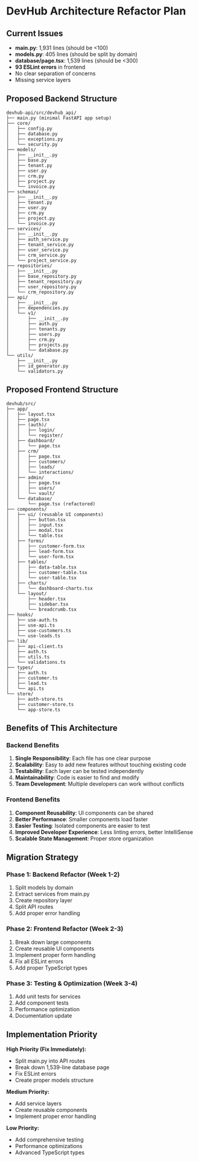# DevHub Architecture Refactor Plan

## Current Issues
- **main.py**: 1,931 lines (should be <100)
- **models.py**: 405 lines (should be split by domain)
- **database/page.tsx**: 1,539 lines (should be <300)
- **93 ESLint errors** in frontend
- No clear separation of concerns
- Missing service layers

## Proposed Backend Structure

```
devhub-api/src/devhub_api/
├── main.py (minimal FastAPI app setup)
├── core/
│   ├── config.py
│   ├── database.py
│   ├── exceptions.py
│   └── security.py
├── models/
│   ├── __init__.py
│   ├── base.py
│   ├── tenant.py
│   ├── user.py
│   ├── crm.py
│   ├── project.py
│   └── invoice.py
├── schemas/
│   ├── __init__.py
│   ├── tenant.py
│   ├── user.py
│   ├── crm.py
│   ├── project.py
│   └── invoice.py
├── services/
│   ├── __init__.py
│   ├── auth_service.py
│   ├── tenant_service.py
│   ├── user_service.py
│   ├── crm_service.py
│   └── project_service.py
├── repositories/
│   ├── __init__.py
│   ├── base_repository.py
│   ├── tenant_repository.py
│   ├── user_repository.py
│   └── crm_repository.py
├── api/
│   ├── __init__.py
│   ├── dependencies.py
│   └── v1/
│       ├── __init__.py
│       ├── auth.py
│       ├── tenants.py
│       ├── users.py
│       ├── crm.py
│       ├── projects.py
│       └── database.py
└── utils/
    ├── __init__.py
    ├── id_generator.py
    └── validators.py
```

## Proposed Frontend Structure

```
devhub/src/
├── app/
│   ├── layout.tsx
│   ├── page.tsx
│   ├── (auth)/
│   │   ├── login/
│   │   └── register/
│   ├── dashboard/
│   │   └── page.tsx
│   ├── crm/
│   │   ├── page.tsx
│   │   ├── customers/
│   │   ├── leads/
│   │   └── interactions/
│   ├── admin/
│   │   ├── page.tsx
│   │   ├── users/
│   │   └── vault/
│   └── database/
│       └── page.tsx (refactored)
├── components/
│   ├── ui/ (reusable UI components)
│   │   ├── button.tsx
│   │   ├── input.tsx
│   │   ├── modal.tsx
│   │   └── table.tsx
│   ├── forms/
│   │   ├── customer-form.tsx
│   │   ├── lead-form.tsx
│   │   └── user-form.tsx
│   ├── tables/
│   │   ├── data-table.tsx
│   │   ├── customer-table.tsx
│   │   └── user-table.tsx
│   ├── charts/
│   │   └── dashboard-charts.tsx
│   └── layout/
│       ├── header.tsx
│       ├── sidebar.tsx
│       └── breadcrumb.tsx
├── hooks/
│   ├── use-auth.ts
│   ├── use-api.ts
│   ├── use-customers.ts
│   └── use-leads.ts
├── lib/
│   ├── api-client.ts
│   ├── auth.ts
│   ├── utils.ts
│   └── validations.ts
├── types/
│   ├── auth.ts
│   ├── customer.ts
│   ├── lead.ts
│   └── api.ts
└── store/
    ├── auth-store.ts
    ├── customer-store.ts
    └── app-store.ts
```

## Benefits of This Architecture

### Backend Benefits
1. **Single Responsibility**: Each file has one clear purpose
2. **Scalability**: Easy to add new features without touching existing code
3. **Testability**: Each layer can be tested independently
4. **Maintainability**: Code is easier to find and modify
5. **Team Development**: Multiple developers can work without conflicts

### Frontend Benefits
1. **Component Reusability**: UI components can be shared
2. **Better Performance**: Smaller components load faster
3. **Easier Testing**: Isolated components are easier to test
4. **Improved Developer Experience**: Less linting errors, better IntelliSense
5. **Scalable State Management**: Proper store organization

## Migration Strategy

### Phase 1: Backend Refactor (Week 1-2)
1. Split models by domain
2. Extract services from main.py
3. Create repository layer
4. Split API routes
5. Add proper error handling

### Phase 2: Frontend Refactor (Week 2-3)
1. Break down large components
2. Create reusable UI components
3. Implement proper form handling
4. Fix all ESLint errors
5. Add proper TypeScript types

### Phase 3: Testing & Optimization (Week 3-4)
1. Add unit tests for services
2. Add component tests
3. Performance optimization
4. Documentation update

## Implementation Priority

**High Priority (Fix Immediately):**
- Split main.py into API routes
- Break down 1,539-line database page
- Fix ESLint errors
- Create proper models structure

**Medium Priority:**
- Add service layers
- Create reusable components
- Implement proper error handling

**Low Priority:**
- Add comprehensive testing
- Performance optimizations
- Advanced TypeScript types
